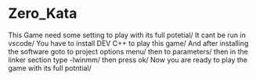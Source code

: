 # Zero_Kata
This Game need some setting to play with its full potetial/
It cant be run in vscode/
You have to install DEV C++ to play this game/
And after installing the software goto to project options menu/
then to parameters/
then in the linker section type -lwinmm/
then press ok/
Now you are ready to play the game with its full potntial/
